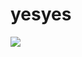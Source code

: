 # yesyes
<a href="https://aprilhsuan.github.io/yesyes/"><img src="https://github.com/aprilhsuan/yesyes/blob/master/000226030008.jpg" border="0"></a>

